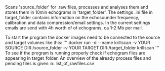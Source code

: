 Scans 'source_folder' for .raw files, processes and analyses them and stores them in 10min echograms in 'target_folder'. The settings .ini file in target_folder contains information on the echosounder frequency, calibration and data compression/email settings. In the current settings emails are send with 4h worth of of echograms, ca 1-2 Mb per mail.

To start the program the docker images need to be connected to the source and target volumes like this:
'''
docker run -d --name krillscan -v YOUR SOURCE DIR:/source_folder -v YOUR TARGET DIR:/target_folder krillscan
'''
To see if the program is running properly check if echogram files are appearing in target_folder. An overview of the already process files and pending files is given in: list_of_rawfiles.csv
